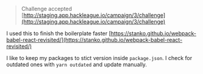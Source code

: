 > Challenge accepted [http://staging.app.hackleague.io/campaign/3/challenge](http://staging.app.hackleague.io/campaign/3/challenge)

I used this to finish the boilerplate faster [https://stanko.github.io/webpack-babel-react-revisited/](https://stanko.github.io/webpack-babel-react-revisited/)

I like to keep my packages to stict version inside `package.json`. I check for outdated ones with `yarn outdated` and update manually.
